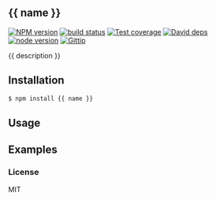 {{ name }}
---------------

[![NPM version][npm-image]][npm-url]
[![build status][travis-image]][travis-url]
[![Test coverage][coveralls-image]][coveralls-url]
[![David deps][david-image]][david-url]
[![node version][node-image]][node-url]
[![Gittip][gittip-image]][gittip-url]

[npm-image]: https://img.shields.io/npm/v/{{name}}.svg?style=flat-square
[npm-url]: https://npmjs.org/package/{{name}}
[travis-image]: https://img.shields.io/travis/{{repo}}.svg?style=flat-square
[travis-url]: https://travis-ci.org/{{repo}}
[coveralls-image]: https://img.shields.io/coveralls/{{repo}}.svg?style=flat-square
[coveralls-url]: https://coveralls.io/r/{{repo}}?branch=master
[david-image]: https://img.shields.io/david/{{repo}}.svg?style=flat-square
[david-url]: https://david-dm.org/{{repo}}
[node-image]: https://img.shields.io/badge/node.js-%3E=_0.10-green.svg?style=flat-square
[node-url]: http://nodejs.org/download/
[gittip-image]: https://img.shields.io/gittip/{{authorName}}.svg?style=flat-square
[gittip-url]: https://www.gittip.com/{{authorName}}/

{{ description }}

## Installation

```bash
$ npm install {{ name }}
```

## Usage

## Examples

### License

MIT

